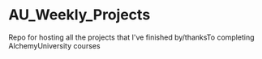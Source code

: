 # AU_Weekly_Projects
Repo for hosting all the projects that I've finished by/thanksTo completing AlchemyUniversity courses
